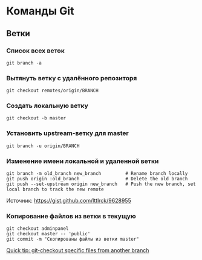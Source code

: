 # Команды Git

## Ветки

### Список всех веток

```shell
git branch -a
```

### Вытянуть ветку с удалённого репозиторя

```shell
git checkout remotes/origin/BRANCH
```

### Создать локальную ветку

```shell
git checkout -b master
```

### Установить upstream-ветку для master

```shell
git branch -u origin/BRANCH
```

### Изменение имени локальной и удаленной ветки 

```shell
git branch -m old_branch new_branch         # Rename branch locally    
git push origin :old_branch                 # Delete the old branch    
git push --set-upstream origin new_branch   # Push the new branch, set local branch to track the new remote
```

Источник: https://gist.github.com/lttlrck/9628955

### Копирование файлов из ветки в текущую

```shell
git checkout adminpanel
git checkout master -- 'public'
git commit -m "Скопированы файлы из ветки master"
```

[Quick tip: git-checkout specific files from another branch](http://nicolasgallagher.com/git-checkout-specific-files-from-another-branch/)
